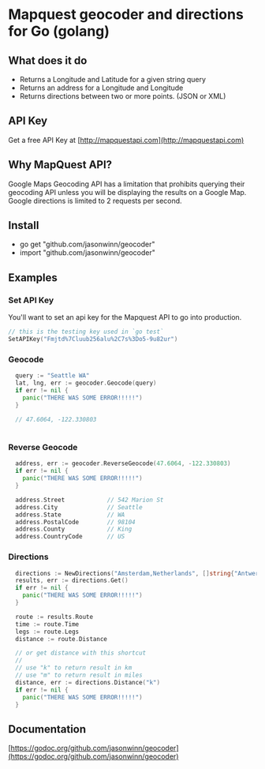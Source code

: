Mapquest geocoder and directions for Go (golang)
================================================

## What does it do

* Returns a Longitude and Latitude for a given string query
* Returns an address for a Longitude and Longitude
* Returns directions between two or more points. (JSON or XML)

## API Key
Get a free API Key at [http://mapquestapi.com](http://mapquestapi.com)

## Why MapQuest API?
Google Maps Geocoding API has a limitation that prohibits querying their geocoding API unless you will be displaying the results on a Google Map. Google directions is limited to 2 requests per second.

## Install

* go get "github.com/jasonwinn/geocoder"
* import "github.com/jasonwinn/geocoder"
 

## Examples

### Set API Key

You'll want to set an api key for the Mapquest API to go into production.
```go
// this is the testing key used in `go test`
SetAPIKey("Fmjtd%7Cluub256alu%2C7s%3Do5-9u82ur")
```

### Geocode
```go
  query := "Seattle WA"
  lat, lng, err := geocoder.Geocode(query)
  if err != nil {
    panic("THERE WAS SOME ERROR!!!!!")
  }
  
  // 47.6064, -122.330803
 
```

### Reverse Geocode
```go
  address, err := geocoder.ReverseGeocode(47.6064, -122.330803)
  if err != nil {
    panic("THERE WAS SOME ERROR!!!!!")
  }

  address.Street 	        // 542 Marion St   
  address.City 		        // Seattle
  address.State 	        // WA
  address.PostalCode 	    // 98104 
  address.County 	        // King
  address.CountryCode       // US 

```

### Directions
```go
  directions := NewDirections("Amsterdam,Netherlands", []string{"Antwerp,Belgium"})
  results, err := directions.Get()
  if err != nil {
    panic("THERE WAS SOME ERROR!!!!!")
  }

  route := results.Route
  time := route.Time
  legs := route.Legs
  distance := route.Distance

  // or get distance with this shortcut
  //
  // use "k" to return result in km
  // use "m" to return result in miles
  distance, err := directions.Distance("k")
  if err != nil {
    panic("THERE WAS SOME ERROR!!!!!")
  }
```

## Documentation

[https://godoc.org/github.com/jasonwinn/geocoder](https://godoc.org/github.com/jasonwinn/geocoder)

